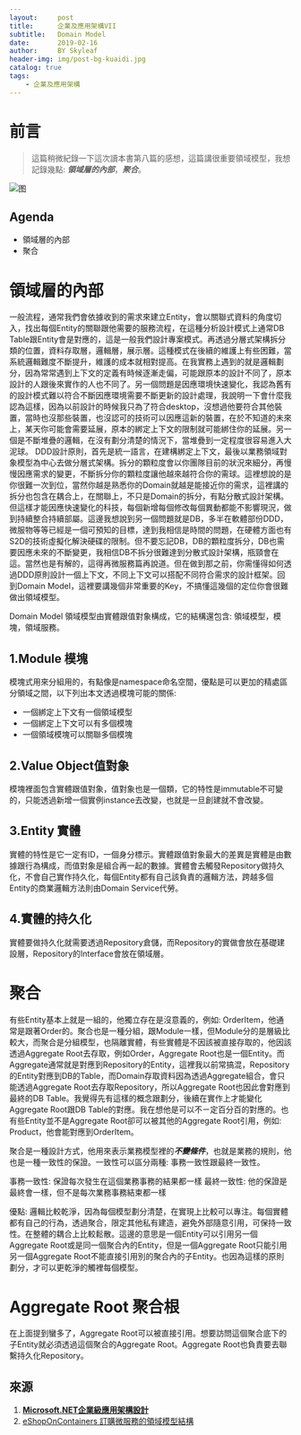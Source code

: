 ```yaml
---
layout:     post
title:      企業及應用架構VII
subtitle:   Domain Model
date:       2019-02-16
author:     BY Skyleaf
header-img: img/post-bg-kuaidi.jpg
catalog: true
tags:
    - 企業及應用架構
---
```

# 前言

> 這篇稍微紀錄一下這次讀本書第八篇的感想，這篇講很重要領域模型，我想記錄幾點: ***領域層的內部***，***聚合***。

![图](https://images.unsplash.com/photo-1506345285442-8e9a3a298cdd?ixlib=rb-1.2.1&ixid=eyJhcHBfaWQiOjEyMDd9&auto=format&fit=crop&w=500&q=80)

## Agenda

- 領域層的內部
- 聚合


# 領域層的內部

一般流程，通常我們會依據收到的需求來建立Entity，會以關聯式資料的角度切入，找出每個Entity的關聯跟他需要的服務流程，在這種分析設計模式上通常DB Table跟Entity會是對應的，這是一般我們設計專案模式。再透過分層式架構拆分類的位置，資料存取層，邏輯層，展示層。這種模式在後續的維護上有些困難，當系統邏輯難度不斷提升，維護的成本就相對提高。在我實務上遇到的就是邏輯劃分，因為常常遇到上下文的定義有時候逐漸走偏，可能跟原本的設計不同了，原本設計的人跟後來實作的人也不同了。另一個問題是因應環境快速變化，我認為舊有的設計模式難以符合不斷因應環境需要不斷更新的設計處理，我說明一下會什麼我認為這樣，因為以前設計的時候我只為了符合desktop，沒想過他要符合其他裝置，當時也沒那些裝置，也沒認可的技術可以因應這新的裝置，在於不知道的未來上，某天你可能會需要延展，原本的綁定上下文的限制就可能綁住你的延展。另一個是不斷堆疊的邏輯，在沒有劃分清楚的情況下，當堆疊到一定程度很容易進入大泥球。
DDD設計原則，首先是統一語言，在建構綁定上下文，最後以業務領域對象模型為中心去做分層式架構。拆分的顆粒度會以你團隊目前的狀況來細分，再慢慢因應需求的變更，不斷拆分你的顆粒度讓他越來越符合你的需球。這裡想說的是你很難一次到位，當然你越是熟悉你的Domain就越是能接近你的需求，這裡講的拆分也包含在耦合上，在關聯上，不只是Domain的拆分，有點分散式設計架構。但這樣才能因應快速變化的科技，每個新增每個修改每個異動都能不影響現況，做到持續整合持續部屬。這邊我想說到另一個問題就是DB，多半在軟體部份DDD，微服物等等已經是一個可預知的目標，達到我相信是時間的問題，在硬體方面也有S2D的技術虛擬化解決硬碟的限制。但不要忘記DB，DB的顆粒度拆分，DB也需要因應未來的不斷變更，我相信DB不拆分很難達到分散式設計架構，瓶頸會在這。當然也是有解的，這得再微服務篇再說道。但在做到那之前，你需懂得如何透過DDD原則設計一個上下文，不同上下文可以搭配不同符合需求的設計框架。回到Domain Model，這裡要講幾個非常重要的Key，不搞懂這幾個的定位你會很難做出領域模型。

Domain Model 領域模型由實體跟值對象構成，它的結構還包含: 領域模型，模塊，領域服務。

## 1.Module 模塊

模塊式用來分組用的，有點像是namespace命名空間，優點是可以更加的精處區分領域之間，以下列出本文透過模塊可能的關係:
- 一個綁定上下文有一個領域模型
- 一個綁定上下文可以有多個模塊
- 一個領域模塊可以關聯多個模塊

## 2.Value Object值對象

模塊裡面包含實體跟值對象，值對象也是一個類，它的特性是immutable不可變的，只能透過新增一個實例instance去改變，也就是一旦創建就不會改變。

## 3.Entity 實體

實體的特性是它一定有ID，一個身分標示。實體跟值對象最大的差異是實體是由數據跟行為構成，而值對象是組合再一起的數據。實體會去觸發Repository做持久化，不會自己實作持久化，每個Entity都有自己該負責的邏輯方法，跨越多個Entity的商業邏輯方法則由Domain Service代勞。

## 4.實體的持久化

實體要做持久化就需要透過Repository倉儲，而Repository的實做會放在基礎建設層，Repository的Interface會放在領域層。

# 聚合

有些Entity基本上就是一組的，他獨立存在是沒意義的，例如: OrderItem，他通常是跟著Order的。聚合也是一種分組，跟Module一樣，但Module分的是層級比較大，而聚合是分組模型，也隔離實體，有些實體是不因該被直接存取的，他因該透過Aggregate Root去存取，例如Order，Aggregate Root也是一個Entity。而Aggregate通常就是對應到Repository的Entity，這裡我以前常搞混，Repository的Entity對應到DB的Table，而Domain存取資料因為透過Aggregate組合，會只能透過Aggregate Root去存取Repository，所以Aggregate Root也因此會對應到最終的DB Table。我覺得先有這樣的概念跟劃分，後續在實作上才能變化Aggregate Root跟DB Table的對應。我在想他是可以不ㄧ定百分百的對應的。也有些Entity並不是Aggregate Root卻可以被其他的Aggregate Root引用，例如: Product，他會能對應到OrderItem。

聚合是一種設計方式，他用來表示業務模型裡的***不變條件***，也就是業務的規則，他也是一種一致性的保證。一致性可以區分兩種: 事務一致性跟最終一致性。

事務一致性: 保證每次發生在這個業務事務的結果都一樣
最終一致性: 他的保證是最終會一樣，但不是每次業務事務結束都一樣

優點: 邏輯比較乾淨，因為每個模型劃分清楚，在實現上比較可以專注。每個實體都有自己的行為，透過聚合，限定其他私有建造，避免外部隨意引用，可保持一致性。在整體的耦合上比較鬆散。這邊的意思是一個Entity可以引用另一個Aggregate Root或是同一個聚合內的Entity，但是一個Aggregate Root只能引用另一個Aggregate Root不能直接引用別的聚合內的子Entity。也因為這樣的原則劃分，才可以更乾淨的觸裡每個模型。

# Aggregate Root 聚合根

在上面提到蠻多了，Aggregate Root可以被直接引用。想要訪問這個聚合底下的子Entity就必須透過這個聚合的Aggregate Root。Aggregate Root也負責要去聯繫持久化Repository。

## 來源

1. [**Microsoft.NET企業級應用架構設計**](https://www.books.com.tw/products/CN11327631)
2. [eShopOnContainers 訂購微服務的領域模型結構](https://docs.microsoft.com/zh-tw/dotnet/standard/microservices-architecture/microservice-ddd-cqrs-patterns/net-core-microservice-domain-model)



